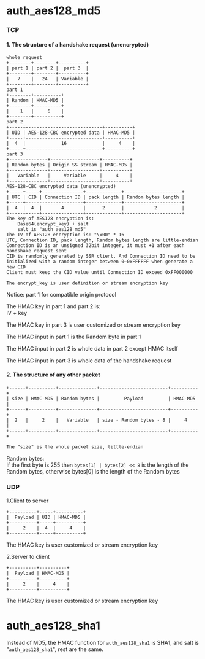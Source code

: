 # auth_aes128_md5

### TCP

#### 1. The structure of a handshake request (unencrypted)
```
whole request
+--------+--------+----------+
| part 1 | part 2 |  part 3  |
+--------+--------+----------+
|   7    |   24   | Variable |
+--------+--------+----------+
part 1
+--------+----------+
| Random | HMAC-MD5 |
+--------+----------+
|    1   |     6    |
+--------+----------+
part 2
+-----+----------------------------+----------+
| UID | AES-128-CBC encrypted data | HMAC-MD5 |
+-----+----------------------------+----------+
|  4  |             16             |     4    |
+-----+----------------------------+----------+
part 3
+--------------+------------------+----------+
| Random bytes | Origin SS stream | HMAC-MD5 |
+--------------+------------------+----------+
|   Variable   |     Variable     |     4    |
+--------------+------------------+----------+
AES-128-CBC encrypted data (unencrypted)
+-----+-----+---------------+-------------+---------------------+
| UTC | CID | Connection ID | pack length | Random bytes length |
+-----+---------------------+-------------+---------------------+
|  4  |  4  |       4       |      2      |           2         |
+-----+-----+---------------+-------------+---------------------+
The key of AES128 encryption is:
    Base64(encrypt_key) + salt
    salt is "auth_aes128_md5"
The IV of AES128 encryption is: "\x00" * 16
UTC, Connection ID, pack length, Random bytes length are little-endian
Connection ID is an unsigned 32bit integer, it must +1 after each handshake request sent
CID is randomly generated by SSR client. And Connection ID need to be initialized with a random integer between 0~0xFFFFFF when generate a new CID
Client must keep the CID value until Connection ID exceed 0xFF000000

The encrypt_key is user definition or stream encryption key
```
Notice: part 1 for compatible origin protocol

The HMAC key in part 1 and part 2 is:  
IV + key

The HMAC key in part 3 is user customized or stream encryption key

The HMAC input in part 1 is the Random byte in part 1

The HMAC input in part 2 is whole data in part 2 except HMAC itself

The HMAC input in part 3 is whole data of the handshake request

#### 2. The structure of any other packet
```
+------+----------+--------------+-------------------------+----------+
| size | HMAC-MD5 | Random bytes |         Payload         | HMAC-MD5 |
+------+----------+--------------+-------------------------+----------+
|  2   |     2    |   Variable   | size - Random bytes - 8 |     4    |
+------+----------+--------------+-------------------------+----------+

The "size" is the whole packet size, little-endian
```
Random bytes:  
If the first byte is 255 then `bytes[1] | bytes[2] << 8` is the length of the Random bytes, otherwise bytes[0] is the length of the Random bytes

### UDP
1.Client to server
```
+----------+-----+----------+
|  Payload | UID | HMAC-MD5 |
+----------+-----+----------+
|     2    |  4  |     4    |
+----------+-----+----------+
```
The HMAC key is user customized or stream encryption key

2.Server to client
```
+----------+----------+
|  Payload | HMAC-MD5 |
+----------+----------+
|     2    |     4    |
+----------+----------+
```
The HMAC key is user customized or stream encryption key



# auth_aes128_sha1

Instead of MD5, the HMAC function for `auth_aes128_sha1` is SHA1, and salt is "`auth_aes128_sha1`", rest are the same.